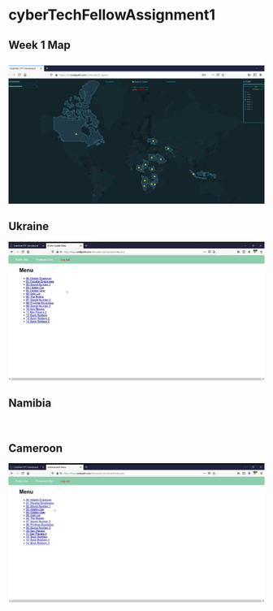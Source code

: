 # cyberTechFellowAssignment1

## Week 1 Map
<img src='CTFWEEK1.png' title='Http header' width='' alt='' />

## Ukraine 
<img src='Ukraine-HiddenEmployee.gif' title='IDOR challenge' width='' alt='' />


## Namibia
<img src='Secret#1-Namibia.gif' title='IDOR challenge 1' width='' alt='' />

## Cameroon
<img src='Cameroon-HiddenCar.gif' title='IDOR challenge 2' width='' alt='' />
